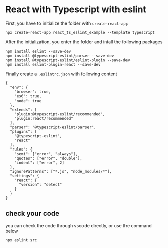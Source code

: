 # React with Typescript with eslint

First, you have to initialize the folder with `create-react-app`
```
npx create-react-app react_ts_eslint_example --template typescript
```

After the initialization, you enter the folder and intall the following packages
```
npm install eslint --save-dev
npm install @typescript-eslint/parser --save-dev
npm install @typescript-eslint/eslint-plugin --save-dev
npm install eslint-plugin-react --save-dev
```

Finally create a `.eslintrc.json` with following content
```
{
  "env": {
    "browser": true,
    "es6": true,
    "node": true
  },
  "extends": [
    "plugin:@typescript-eslint/recommended",
    "plugin:react/recommended"
  ],
  "parser": "@typescript-eslint/parser",
  "plugins": [
    "@typescript-eslint",
    "react"
  ],
  "rules": {
    "semi": ["error", "always"],
    "quotes": ["error", "double"],
    "indent": ["error", 2]
  },
  "ignorePatterns": ["*.js", "node_modules/*"],
  "settings": {
    "react": {
      "version": "detect"
    }
  }
}
```

## check your code
you can check the code through vscode directly, or use the command below
```
npx eslint src
```